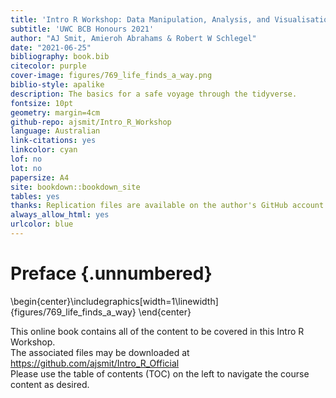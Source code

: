 ```yaml
---
title: 'Intro R Workshop: Data Manipulation, Analysis, and Visualisation'
subtitle: 'UWC BCB Honours 2021'
author: "AJ Smit, Amieroh Abrahams & Robert W Schlegel"
date: "2021-06-25"
bibliography: book.bib
citecolor: purple
cover-image: figures/769_life_finds_a_way.png
biblio-style: apalike
description: The basics for a safe voyage through the tidyverse.
fontsize: 10pt
geometry: margin=4cm
github-repo: ajsmit/Intro_R_Workshop
language: Australian
link-citations: yes
linkcolor: cyan
lof: no
lot: no
papersize: A4
site: bookdown::bookdown_site
tables: yes
thanks: Replication files are available on the author's GitHub account
always_allow_html: yes
urlcolor: blue
---
```


# Preface {.unnumbered}


\begin{center}\includegraphics[width=1\linewidth]{figures/769_life_finds_a_way} \end{center}

This online book contains all of the content to be covered in this Intro R Workshop.\
The associated files may be downloaded at <https://github.com/ajsmit/Intro_R_Official>\
Please use the table of contents (TOC) on the left to navigate the course content as desired.
